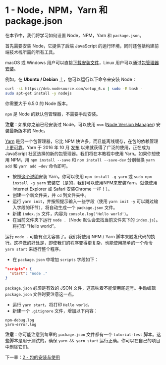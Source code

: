 # 1 - Node，NPM，Yarn 和 package.json

在本节中，我们将学习如何设置 Node，NPM，Yarn 和 `package.json`。

首先需要安装 Node，它提供了后端 JavaScript 的运行环境，同时还包括构建前端技术栈所需的所有工具。

macOS 或 Windows 用户可以直接[下载安装文件](https://nodejs.org/en/download/current/)，Linux 用户可以通过[包管理器安装](https://nodejs.org/en/download/package-manager/)。

例如，在 **Ubuntu / Debian** 上，您可以运行以下命令来安装 Node：

```bash
curl -sL https://deb.nodesource.com/setup_6.x | sudo -E bash -
sudo apt-get install -y nodejs
```

你需要大于 6.5.0 的 Node 版本。

`npm` 是 Node 的默认包管理器，不需要手动安装。

**注意**：如果你之前已经安装过 Node，可以使用 `nvm` ([Node Version Manager](https://github.com/creationix/nvm)) 安装最新版本的 Node。

[Yarn](https://yarnpkg.com/) 是另一个包管理器，它比 NPM 快许多，而且能离线缓存，在包的依赖管理上[更可靠](https://yarnpkg.com/en/docs/yarn-lock)。Yarn 于 2016 年 10 月 [发布](https://code.facebook.com/posts/1840075619545360) 以来就获得了广泛的使用，正在成为 JavaScript 社区选择的新的包管理器。我们将在本教程中使用 Yarn。如果你想使用 NPM，用 `npm install --save` 和 `npm install --save-dev` 分别替换 `yarn add` 和 `yarn add —dev` 命令即可。

- 按照[这个说明](https://yarnpkg.com/en/docs/install)安装 Yarn。你可以使用 `npm install -g yarn` 或 `sudo npm install -g yarn` 安装它（是的，我们可以使用NPM来安装Yarn，就像使用 Internet Explorer 或 Safari 安装Chrome 一样！）。
- 创建一个新文件夹，并 `cd` 到文件夹中。
- 运行 `yarn init`，并按照提示输入一些字段（使用 `yarn init -y` 可以跳过输入字段的环节），将自动生成一个 `package.json` 文件。
- 新建 `index.js` 文件，内容为 `console.log('Hello world')`。
- 在当前文件夹下运行 `node .`（Node 默认会去找当前文件夹下的 `index.js`）。将打印 “Hello world”。

运行 `node .` 可能有点太容易了。我们将使用 NPM / Yarn 脚本来触发代码的执行。这样做的好处是，即使我们的程序变得更复杂，也能使用简单的一个命令 `yarn start` 来运行整个程序。

- 在 `package.json` 中增加 `scripts` 字段如下：

```json
"scripts": {
  "start": "node ."
}
```

`package.json` 必须是有效的 JSON 文件，这意味着不能使用尾逗号。手动编辑 `package.json` 文件时要注意这一点。

- 运行 `yarn start`，将打印 `Hello world`。
- 新建一个 `.gitignore` 文件，增加以下内容：

```gitignore
npm-debug.log
yarn-error.log
```

**注意**：你可能注意到每章的 `package.json` 文件都有一个 `tutorial-test` 脚本。这些脚本是用于测试的，确保 `yarn && yarn start` 运行正确。你可以在自己的项目中删除它们。

下一章：[2 - 包的安装与使用](https://github.com/Bobjoy/js-stack/tree/02-packages)